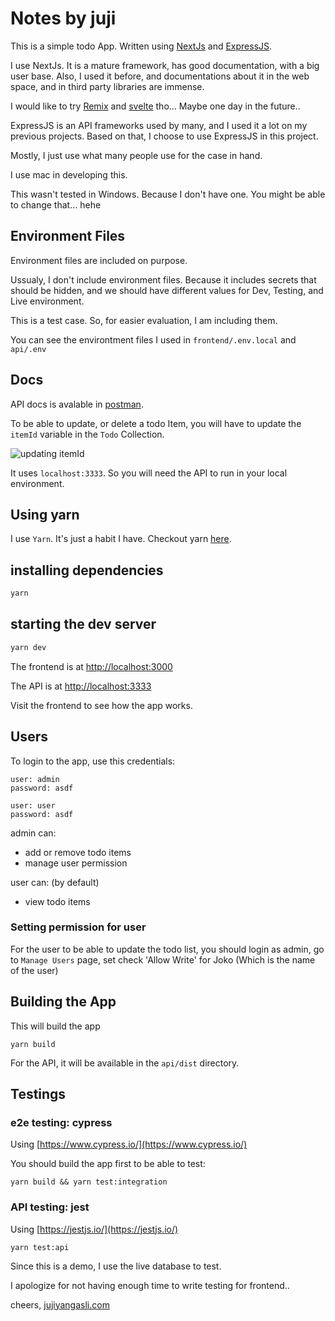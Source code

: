 # Notes by juji

This is a simple todo App. 
Written using [NextJs](https://nextjs.org/) and [ExpressJS](https://expressjs.com/).

I use NextJs. It is a mature framework, has good documentation, with a big user base.
Also, I used it before, and documentations about it in the web space, and in third party libraries are immense.

I would like to try [Remix](https://remix.run/) and [svelte](https://kit.svelte.dev/) tho... Maybe one day in the future..

ExpressJS is an API frameworks used by many, 
and I used it a lot on my previous projects. Based on that, 
I choose to use ExpressJS in this project.

Mostly, I just use what many people use for the case in hand.

I use mac in developing this.

This wasn't tested in Windows. Because I don't have one. 
You might be able to change that... hehe

## Environment Files

Environment files are included on purpose.

Ussualy, I don't include environment files. Because it includes secrets that should be hidden, and we should have different values for Dev, Testing, and Live environment.

This is a test case. So, for easier evaluation, I am including them.

You can see the environtment files I used in `frontend/.env.local` and `api/.env`

## Docs

API docs is avalable in [postman](https://www.postman.com/juji/workspace/fs-interview-task/overview).

To be able to update, or delete a todo Item, you will have to update the `itemId` variable in the `Todo` Collection.

![updating itemId](https://i.imgur.com/qhxTePB.png)

It uses `localhost:3333`. So you will need the API to run in your local environment.

## Using yarn

I use `Yarn`. It's just a habit I have. Checkout yarn [here](https://yarnpkg.com/).

## installing dependencies
```bash
yarn
```

## starting the dev server

```bash
yarn dev
```

The frontend is at [http://localhost:3000](http://localhost:3000)

The API is at [http://localhost:3333](http://localhost:3333)

Visit the frontend to see how the app works.


## Users

To login to the app, use this credentials:

```
user: admin
password: asdf

user: user
password: asdf
```

admin can:
 - add or remove todo items
 - manage user permission

user can: (by default)
 - view todo items

### Setting permission for user

For the user to be able to update the todo list, 
you should login as admin, go to `Manage Users` page,
set check 'Allow Write' for Joko (Which is the name of the user)

## Building the App

This will build the app
```
yarn build
```

For the API, it will be available in the `api/dist` directory.

## Testings

### e2e testing: cypress

Using [https://www.cypress.io/](https://www.cypress.io/)

You should build the app first to be able to test:

```
yarn build && yarn test:integration
```

### API testing: jest

Using [https://jestjs.io/](https://jestjs.io/)

```
yarn test:api
```

Since this is a demo, I use the live database to test. 

I apologize for not having enough time to write testing for frontend..

cheers, [jujiyangasli.com](https://jujiyangasli.com)

